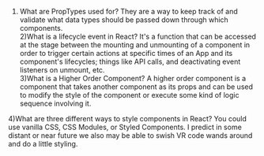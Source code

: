 1) What are PropTypes used for?
They are a way to keep track of and validate what data types should be passed down through which components.  
2)What is a lifecycle event in React?
It's a function that can be accessed at the stage between the mounting and unmounting of a component in order to trigger certain actions at specific times of an App and its component's lifecycles; things like API calls, and deactivating event listeners on unmount, etc.   
3)What is a Higher Order Component? A higher order component is a component that takes another component as its props and can be used to modify the style of the component or execute some kind of logic sequence involving it. 


4)What are three different ways to style components in React? You could use vanilla CSS, CSS Modules, or Styled Components. I predict in some distant or near future we also may be able to swish VR code wands around and do a little styling. 